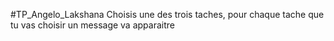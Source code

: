 #TP_Angelo_Lakshana
Choisis une des trois taches, pour chaque tache que tu vas choisir un message va apparaitre
